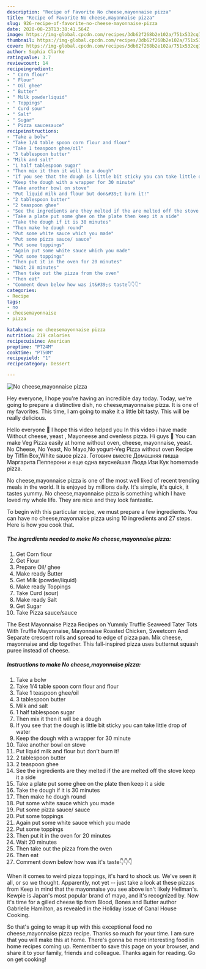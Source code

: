 ```yaml
---
description: "Recipe of Favorite No cheese,mayonnaise pizza"
title: "Recipe of Favorite No cheese,mayonnaise pizza"
slug: 926-recipe-of-favorite-no-cheese-mayonnaise-pizza
date: 2020-08-23T13:38:41.564Z
image: https://img-global.cpcdn.com/recipes/3db62f268b2e102a/751x532cq70/no-cheesemayonnaise-pizza-recipe-main-photo.jpg
thumbnail: https://img-global.cpcdn.com/recipes/3db62f268b2e102a/751x532cq70/no-cheesemayonnaise-pizza-recipe-main-photo.jpg
cover: https://img-global.cpcdn.com/recipes/3db62f268b2e102a/751x532cq70/no-cheesemayonnaise-pizza-recipe-main-photo.jpg
author: Sophia Clarke
ratingvalue: 3.7
reviewcount: 14
recipeingredient:
- " Corn flour"
- " Flour"
- " Oil ghee"
- " Butter"
- " Milk powderliquid"
- " Toppings"
- " Curd sour"
- " Salt"
- " Sugar"
- " Pizza saucesauce"
recipeinstructions:
- "Take a bolw"
- "Take 1/4 table spoon corn flour and flour"
- "Take 1 teaspoon ghee/oil"
- "3 tablespoon butter"
- "Milk and salt"
- "1 half tablespoon sugar"
- "Then mix it then it will be a dough"
- "If you see that the dough is little bit sticky you can take little drop of water"
- "Keep the dough with a wrapper for 30 minute"
- "Take another bowl on stove"
- "Put liquid milk and flour but don&#39;t burn it!"
- "2 tablespoon butter"
- "2 teaspoon ghee"
- "See the ingredients are they melted if the are melted off the stove keep it a side"
- "Take a plate put some ghee on the plate then keep it a side"
- "Take the dough if it is 30 minutes"
- "Then make he dough round"
- "Put some white sauce which you made"
- "Put some pizza sauce/ sauce"
- "Put some toppings"
- "Again put some white sauce which you made"
- "Put some toppings"
- "Then put it in the oven for 20 minutes"
- "Wait 20 minutes"
- "Then take out the pizza from the oven"
- "Then eat"
- "Comment down below how was it&#39;s taste👇👇👇"
categories:
- Recipe
tags:
- no
- cheesemayonnaise
- pizza

katakunci: no cheesemayonnaise pizza 
nutrition: 219 calories
recipecuisine: American
preptime: "PT24M"
cooktime: "PT50M"
recipeyield: "1"
recipecategory: Dessert

---
```



![No cheese,mayonnaise pizza](https://img-global.cpcdn.com/recipes/3db62f268b2e102a/751x532cq70/no-cheesemayonnaise-pizza-recipe-main-photo.jpg)

Hey everyone, I hope you're having an incredible day today. Today, we're going to prepare a distinctive dish, no cheese,mayonnaise pizza. It is one of my favorites. This time, I am going to make it a little bit tasty. This will be really delicious.

Hello everyone 🙋 I hope this video helped you In this video i have made Without cheese, yeast , Mayoneese and ovenless pizza. Hi guys 👋 You can make Veg Pizza easily at home without oven, cheese, mayonnaise, yeast. No Cheese, No Yeast, No Mayo,No yogurt-Veg Pizza without oven Recipe by Tiffin Box,White sauce pizza. Готовим вместе Домашняя пицца Маргарита Пепперони и еще одна вкуснейшая Люда Изи Кук homemade pizza.

No cheese,mayonnaise pizza is one of the most well liked of recent trending meals in the world. It is enjoyed by millions daily. It's simple, it's quick, it tastes yummy. No cheese,mayonnaise pizza is something which I have loved my whole life. They are nice and they look fantastic.


To begin with this particular recipe, we must prepare a few ingredients. You can have no cheese,mayonnaise pizza using 10 ingredients and 27 steps. Here is how you cook that.

<!--inarticleads1-->

##### The ingredients needed to make No cheese,mayonnaise pizza:

1. Get  Corn flour
1. Get  Flour
1. Prepare  Oil/ ghee
1. Make ready  Butter
1. Get  Milk (powder/liquid)
1. Make ready  Toppings
1. Take  Curd (sour)
1. Make ready  Salt
1. Get  Sugar
1. Take  Pizza sauce/sauce


The Best Mayonnaise Pizza Recipes on Yummly Truffle Seaweed Tater Tots With Truffle Mayonnaise, Mayonnaise Roasted Chicken, Sweetcorn And Separate crescent rolls and spread to edge of pizza pan. Mix cheese, mayonnaise and dip together. This fall-inspired pizza uses butternut squash puree instead of cheese. 

<!--inarticleads2-->

##### Instructions to make No cheese,mayonnaise pizza:

1. Take a bolw
1. Take 1/4 table spoon corn flour and flour
1. Take 1 teaspoon ghee/oil
1. 3 tablespoon butter
1. Milk and salt
1. 1 half tablespoon sugar
1. Then mix it then it will be a dough
1. If you see that the dough is little bit sticky you can take little drop of water
1. Keep the dough with a wrapper for 30 minute
1. Take another bowl on stove
1. Put liquid milk and flour but don&#39;t burn it!
1. 2 tablespoon butter
1. 2 teaspoon ghee
1. See the ingredients are they melted if the are melted off the stove keep it a side
1. Take a plate put some ghee on the plate then keep it a side
1. Take the dough if it is 30 minutes
1. Then make he dough round
1. Put some white sauce which you made
1. Put some pizza sauce/ sauce
1. Put some toppings
1. Again put some white sauce which you made
1. Put some toppings
1. Then put it in the oven for 20 minutes
1. Wait 20 minutes
1. Then take out the pizza from the oven
1. Then eat
1. Comment down below how was it&#39;s taste👇👇👇


When it comes to weird pizza toppings, it&#39;s hard to shock us. We&#39;ve seen it all, or so we thought. Apparently, not yet -- just take a look at these pizzas from Keep in mind that the mayonnaise you see above isn&#39;t likely Hellman&#39;s. Kewpie is Japan&#39;s most popular brand of mayo, and it&#39;s recognized by. Now it&#39;s time for a gilled cheese tip from Blood, Bones and Butter author Gabrielle Hamilton, as revealed in the Holiday issue of Canal House Cooking. 

So that's going to wrap it up with this exceptional food no cheese,mayonnaise pizza recipe. Thanks so much for your time. I am sure that you will make this at home. There's gonna be more interesting food in home recipes coming up. Remember to save this page on your browser, and share it to your family, friends and colleague. Thanks again for reading. Go on get cooking!
